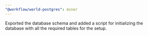 ```yaml
---
"@workflow/world-postgres": minor
---
```


Exported the database schema and added a script for initializing the database with all the required tables for the setup.
